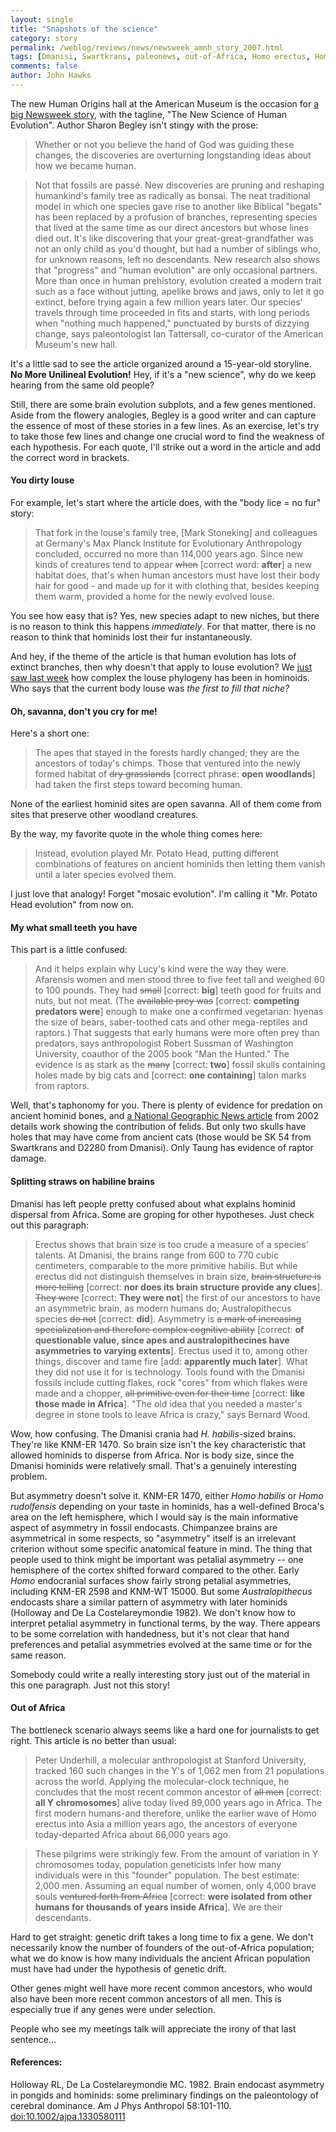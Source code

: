 ```yaml
---
layout: single 
title: "Snapshots of the science" 
category: story
permalink: /weblog/reviews/news/newsweek_amnh_story_2007.html
tags: [Dmanisi, Swartkrans, paleonews, out-of-Africa, Homo erectus, Homo rudolfensis, Australopithecus afarensis, Homo habilis] 
comments: false 
author: John Hawks 
---
```



<p>
The new Human Origins hall at the American Museum is the occasion for <a href="http://www.msnbc.msn.com/id/17542627/site/newsweek/">a big Newsweek story</a>, with the tagline, "The New Science of Human Evolution". Author Sharon Begley isn't stingy with the prose: 
</p>

<blockquote>Whether or not you believe the hand of God was guiding these changes, the discoveries are overturning longstanding ideas about how we became human.</blockquote>

<blockquote>Not that fossils are pass&eacute;. New discoveries are pruning and reshaping humankind's family tree as radically as bonsai. The neat traditional model in which one species gave rise to another like Biblical "begats" has been replaced by a profusion of branches, representing species that lived at the same time as our direct ancestors but whose lines died out. It's like discovering that your great-great-grandfather was not an only child as you'd thought, but had a number of siblings who, for unknown reasons, left no descendants. New research also shows that "progress" and "human evolution" are only occasional partners. More than once in human prehistory, evolution created a modern trait such as a face without jutting, apelike brows and jaws, only to let it go extinct, before trying again a few million years later. Our species' travels through time proceeded in fits and starts, with long periods when "nothing much happened," punctuated by bursts of dizzying change, says paleontologist Ian Tattersall, co-curator of the American Museum's new hall.</blockquote>

<p>
It's a little sad to see the article organized around a 15-year-old storyline. <b>No More Unilineal Evolution!</b> Hey, if it's a "new science", why do we keep hearing from the same old people? 
</p>

<p>
Still, there are some brain evolution subplots, and a few genes mentioned. Aside from the flowery analogies, Begley is a good writer and can capture the essence of most of these stories in a few lines. As an exercise, let's try to take those few lines and change one crucial word to find the weakness of each hypothesis. For each quote, I'll strike out a word in the article and add the correct word in brackets. 
</p>

<h4>You dirty louse</h4>

<p>
For example, let's start where the article does, with the "body lice = no fur" story: 
</p>

<blockquote>That fork in the louse's family tree, [Mark Stoneking] and colleagues at Germany's Max Planck Institute for Evolutionary Anthropology concluded, occurred no more than 114,000 years ago. Since new kinds of creatures tend to appear <strike>when</strike> [correct word: <b>after</b>] a new habitat does, that's when human ancestors must have lost their body hair for good - and made up for it with clothing that, besides keeping them warm, provided a home for the newly evolved louse.</blockquote>

<p>
You see how easy that is? Yes, new species adapt to new niches, but there is no reason to think this happens <i>immediately</i>. For that matter, there is no reason to think that hominids lost their fur instantaneously. 
</p>

<p>
And hey, if the theme of the article is that human evolution has lots of extinct branches, then why doesn't that apply to louse evolution? We <a href="http://johnhawks.net/weblog/reviews/genetics/divergence/lice_gorilla_reed_2007.html">just saw last week</a> how complex the louse phylogeny has been in hominoids. Who says that the current body louse was <i>the first to fill that niche?</i>

<h4>Oh, savanna, don't you cry for me!</h4>

<p>
Here's a short one: 
</p>

<blockquote>The apes that stayed in the forests hardly changed; they are the ancestors of today's chimps. Those that ventured into the newly formed habitat of <strike>dry grasslands</strike> [correct phrase: <b>open woodlands</b>] had taken the first steps toward becoming human.</blockquote>

<p>
None of the earliest hominid sites are open savanna. All of them come from sites that preserve other woodland creatures.
</p>

<p>
By the way, my favorite quote in the whole thing comes here: 
</p>

<blockquote>Instead, evolution played Mr. Potato Head, putting different combinations of features on ancient hominids then letting them vanish until a later species evolved them.</blockquote>

<p>
I just love that analogy! Forget "mosaic evolution". I'm calling it "Mr. Potato Head evolution" from now on. 
</p>

<h4>My what small teeth you have</h4>

<p>
This part is a little confused: 
</p>

<blockquote>And it helps explain why Lucy's kind were the way they were. Afarensis women and men stood three to five feet tall and weighed 60 to 100 pounds. They had <strike>small</strike> [correct: <b>big</b>] teeth good for fruits and nuts, but not meat. (The <strike>available prey was</strike> [correct: <b>competing predators were</b>] enough to make one a confirmed vegetarian: hyenas the size of bears, saber-toothed cats and other mega-reptiles and raptors.) That suggests that early humans were more often prey than predators, says anthropologist Robert Sussman of Washington University, coauthor of the 2005 book "Man the Hunted." The evidence is as stark as the <strike>many</strike> [correct: <b>two</b>] fossil skulls containing holes made by big cats and [correct: <b>one containing</b>] talon marks from raptors.</blockquote>

<p>
Well, that's taphonomy for you. There is plenty of evidence for predation on ancient hominid bones, and <a href="http://news.nationalgeographic.com/news/2002/01/0102_020107maneater.html">a National Geographic News article</a> from 2002 details work showing the contribution of felids. But only two skulls have holes that may have come from ancient cats (those would be SK 54 from Swartkrans and D2280 from Dmanisi). Only Taung has evidence of raptor damage. 
</p>

<h4>Splitting straws on habiline brains</h4>

<p>
Dmanisi has left people pretty confused about what explains hominid dispersal from Africa. Some are groping for other hypotheses. Just check out this paragraph: 
</p>

<blockquote>Erectus shows that brain size is too crude a measure of a species' talents. At Dmanisi, the brains range from 600 to 770 cubic centimeters, comparable to the more primitive habilis. But while erectus did not distinguish themselves in brain size, <strike>brain structure is more telling</strike> [correct: <b>nor does its brain structure provide any clues</b>]. <strike>They were</strike> [correct: <b>They were not</b>] the first of our ancestors to have an asymmetric brain, as modern humans do; Australopithecus species <strike>do not</strike> [correct: <b>did</b>]. Asymmetry is <strike>a mark of increasing specialization and therefore complex cognitive ability</strike> [correct: <b>of questionable value, since apes and australopithecines have asymmetries to varying extents</b>]. Erectus used it to, among other things, discover and tame fire [add: <b>apparently much later</b>]. What they did not use it for is technology. Tools found with the Dmanisi fossils include cutting flakes, rock "cores" from which flakes were made and a chopper, <strike>all primitive even for their time</strike> [correct: <b>like those made in Africa</b>]. "The old idea that you needed a master's degree in stone tools to leave Africa is crazy," says Bernard Wood. </blockquote>

<p>
Wow, how confusing. The Dmanisi crania had <i>H. habilis</i>-sized brains. They're like KNM-ER 1470. So brain size isn't the key characteristic that allowed hominids to disperse from Africa. Nor is body size, since the Dmanisi hominids were relatively small. That's a genuinely interesting problem. 
</p>

<p>
But asymmetry doesn't solve it. KNM-ER 1470, either <i>Homo habilis</i> or <i>Homo rudolfensis</i> depending on your taste in hominids, has a well-defined Broca's area on the left hemisphere, which I would say is the main informative aspect of asymmetry in fossil endocasts. Chimpanzee brains are asymmetrical in some respects, so "asymmetry" itself is an irrelevant criterion without some specific anatomical feature in mind. The thing that people used to think might be important was petalial asymmetry -- one hemisphere of the cortex shifted forward compared to the other. Early <i>Homo</i> endocranial surfaces show fairly strong petalial asymmetries, including KNM-ER 2598 and KNM-WT 15000. But some <i>Australopithecus</i> endocasts share a similar pattern of asymmetry with later hominids (Holloway and De La Costelareymondie 1982). We don't know how to interpret petalial asymmetry in functional terms, by the way. There appears to be some correlation with handedness, but it's not clear that hand preferences and petalial asymmetries evolved at the same time or for the same reason. 
</p>

<p>
Somebody could write a really interesting story just out of the material in this one paragraph. Just not this story!
</p>

<h4>Out of Africa</h4>

<p>
The bottleneck scenario always seems like a hard one for journalists to get right. This article is no better than usual: 
</p>

<blockquote>Peter Underhill, a molecular anthropologist at Stanford University, tracked 160 such changes in the Y's of 1,062 men from 21 populations across the world. Applying the molecular-clock technique, he concludes that the most recent common ancestor of <strike>all men</strike> [correct: <b>all Y chromosomes</b>] alive today lived 89,000 years ago in Africa. The first modern humans-and therefore, unlike the earlier wave of Homo erectus into Asia a million years ago, the ancestors of everyone today-departed Africa about 66,000 years ago.</blockquote>

<blockquote>These pilgrims were strikingly few. From the amount of variation in Y chromosomes today, population geneticists infer how many individuals were in this "founder" population. The best estimate: 2,000 men. Assuming an equal number of women, only 4,000 brave souls <strike>ventured forth from Africa</strike> [correct: <b>were isolated from other humans for thousands of years inside Africa</b>]. We are their descendants.</blockquote>

<p>
Hard to get straight: genetic drift takes a long time to fix a gene. We don't necessarily know the number of founders of the out-of-Africa population; what we do know is how many individuals the ancient African population must have had under the hypothesis of genetic drift. 
</p>

<p>
Other genes might well have more recent common ancestors, who would also have been more recent common ancestors of all men. This is especially true if any genes were under selection. 
</p>

<p>
People who see my meetings talk will appreciate the irony of that last sentence...
</p>

<h4>References:</h4>

<p class="cite">Holloway RL, De La Costelareymondie MC. 1982. Brain endocast asymmetry in pongids and hominids: some preliminary findings on the paleontology of cerebral dominance. Am J Phys Anthropol 58:101-110. <a href="http://dx.doi.org/10.1002/ajpa.1330580111">doi:10.1002/ajpa.1330580111</a></p>


